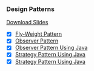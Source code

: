 ### Design Patterns

[Download Slides](AdvancedSE.pdf)

- [x] [Fly-Weight Pattern](src/flyweight_pattern)
- [x] [Observer Pattern](src/observable_pattern) 
- [x] [Observer Pattern Using Java](src/observable_pattern_java)
- [x] [Strategy Pattern Using Java](src/strategy_pattern_java)
- [x] [Strategy Pattern Using Java](src/strategy_exercise)